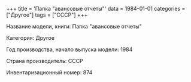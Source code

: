 +++
title = 'Папка "авансовые отчеты"'
data = 1984-01-01
categories = ["Другое"]
tags = ["СССР"]
+++

Название модели, книги: Папка "авансовые отчеты"

Категория: Другое

Год производства, начало выпуска модели: 1984

Страна производитель: СССР

Инвентаризационный номер: 874

